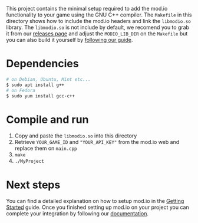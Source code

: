 This project contains the minimal setup required to add the mod.io functionality to your game using the GNU C++ compiler. The `Makefile` in this directory shows how to include the mod.io headers and link the `libmodio.so` library. The `libmodio.so` is not include by default, we recomend you to grab it from our [releases page](https://github.com/modio/SDK/releases) and adjust the `MODIO_LIB_DIR` on the `Makefile` but you can also build it yourself by [following our guide](https://github.com/modio/SDK/wiki/Building).

# Dependencies

```bash
# on Debian, Ubuntu, Mint etc...
$ sudo apt install g++
# on Fedora
$ sudo yum install gcc-c++
```

# Compile and run

1. Copy and paste the `libmodio.so` into this directory
2. Retrieve `YOUR_GAME_ID` and `"YOUR_API_KEY"` from the mod.io web and replace them on `main.cpp`
3. `make`
4. `./MyProject`

# Next steps

You can find a detailed explanation on how to setup mod.io in the [Getting Started](https://github.com/modio/SDK/wiki/Getting-Started) guide. Once you finished setting up mod.io on your project you can complete your integration by following our [documentation](https://github.com/modio/SDK/wiki).
